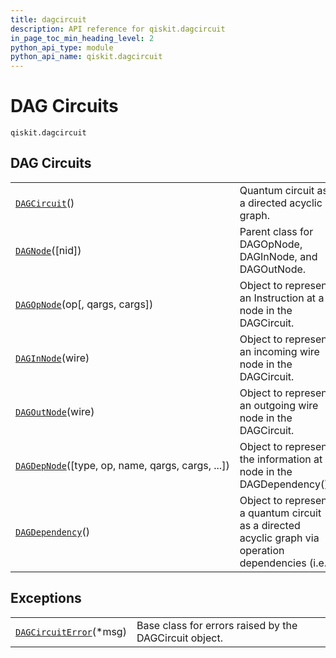 ```yaml
---
title: dagcircuit
description: API reference for qiskit.dagcircuit
in_page_toc_min_heading_level: 2
python_api_type: module
python_api_name: qiskit.dagcircuit
---
```


<span id="module-qiskit.dagcircuit" />

<span id="qiskit-dagcircuit" />

<span id="dag-circuits-qiskit-dagcircuit" />

# DAG Circuits

<span id="module-qiskit.dagcircuit" />

`qiskit.dagcircuit`

## DAG Circuits

|                                                                                                                   |                                                                                                    |
| ----------------------------------------------------------------------------------------------------------------- | -------------------------------------------------------------------------------------------------- |
| [`DAGCircuit`](qiskit.dagcircuit.DAGCircuit "qiskit.dagcircuit.DAGCircuit")()                                     | Quantum circuit as a directed acyclic graph.                                                       |
| [`DAGNode`](qiskit.dagcircuit.DAGNode "qiskit.dagcircuit.DAGNode")(\[nid])                                        | Parent class for DAGOpNode, DAGInNode, and DAGOutNode.                                             |
| [`DAGOpNode`](qiskit.dagcircuit.DAGOpNode "qiskit.dagcircuit.DAGOpNode")(op\[, qargs, cargs])                     | Object to represent an Instruction at a node in the DAGCircuit.                                    |
| [`DAGInNode`](qiskit.dagcircuit.DAGInNode "qiskit.dagcircuit.DAGInNode")(wire)                                    | Object to represent an incoming wire node in the DAGCircuit.                                       |
| [`DAGOutNode`](qiskit.dagcircuit.DAGOutNode "qiskit.dagcircuit.DAGOutNode")(wire)                                 | Object to represent an outgoing wire node in the DAGCircuit.                                       |
| [`DAGDepNode`](qiskit.dagcircuit.DAGDepNode "qiskit.dagcircuit.DAGDepNode")(\[type, op, name, qargs, cargs, ...]) | Object to represent the information at a node in the DAGDependency().                              |
| [`DAGDependency`](qiskit.dagcircuit.DAGDependency "qiskit.dagcircuit.DAGDependency")()                            | Object to represent a quantum circuit as a directed acyclic graph via operation dependencies (i.e. |

## Exceptions

|                                                                                                   |                                                        |
| ------------------------------------------------------------------------------------------------- | ------------------------------------------------------ |
| [`DAGCircuitError`](qiskit.dagcircuit.DAGCircuitError "qiskit.dagcircuit.DAGCircuitError")(\*msg) | Base class for errors raised by the DAGCircuit object. |

